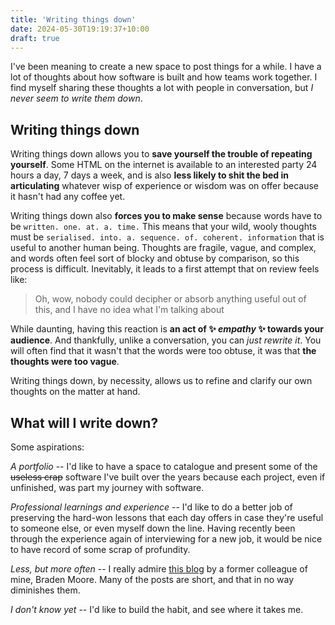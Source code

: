 ```yaml
---
title: 'Writing things down'
date: 2024-05-30T19:19:37+10:00
draft: true
---
```


I've been meaning to create a new space to post things for a while. I have a lot of thoughts about how software is built and how teams work together. I find myself sharing these thoughts a lot with people in conversation, but _I never seem to write them down_.

<!--more-->

## Writing things down

Writing things down allows you to **save yourself the trouble of repeating yourself**. Some HTML on the internet is available to an interested party 24 hours a day, 7 days a week, and is also **less likely to shit the bed in articulating** whatever wisp of experience or wisdom was on offer because it hasn't had any coffee yet.

Writing things down also **forces you to make sense** because words have to be `written. one. at. a. time.` This means that your wild, wooly thoughts must be `serialised. into. a. sequence. of. coherent. information` that is useful to another human being. Thoughts are fragile, vague, and complex, and words often feel sort of blocky and obtuse by comparison, so this process is difficult. Inevitably, it leads to a first attempt that on review feels like:

> Oh, wow, nobody could decipher or absorb anything useful out of this, and I have no idea what I'm talking about

While daunting, having this reaction is **an act of :sparkles: _empathy_ :sparkles: towards your audience**. And thankfully, unlike a conversation, you can _just rewrite it_. You will often find that it wasn't that the words were too obtuse, it was that **the thoughts were too vague**.

Writing things down, by necessity, allows us to refine and clarify our own thoughts on the matter at hand.

## What will I write down?

Some aspirations:

_A portfolio_ -- I'd like to have a space to catalogue and present some of the ~~useless crap~~ software I've built over the years because each project, even if unfinished, was part my journey with software.

_Professional learnings and experience_ -- I'd like to do a better job of preserving the hard-won lessons that each day offers in case they're useful to someone else, or even myself down the line. Having recently been through the experience again of interviewing for a new job, it would be nice to have record of some scrap of profundity.

_Less, but more often_ -- I really admire [this blog](https://www.bradenmoore.net/) by a former colleague of mine, Braden Moore. Many of the posts are short, and that in no way diminishes them.

_I don't know yet_ -- I'd like to build the habit, and see where it takes me.